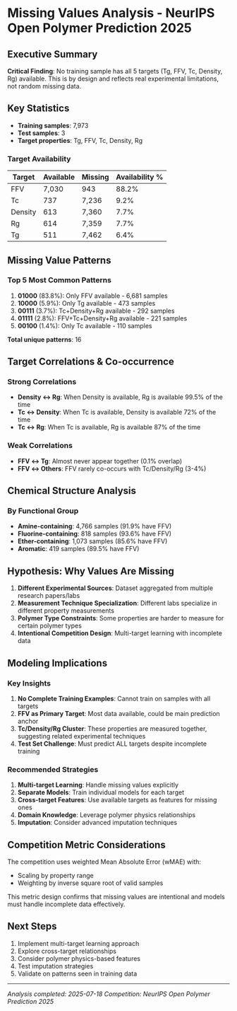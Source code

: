 # Missing Values Analysis - NeurIPS Open Polymer Prediction 2025

## Executive Summary

**Critical Finding**: No training sample has all 5 targets (Tg, FFV, Tc, Density, Rg) available. This is by design and reflects real experimental limitations, not random missing data.

## Key Statistics

- **Training samples**: 7,973
- **Test samples**: 3
- **Target properties**: Tg, FFV, Tc, Density, Rg

### Target Availability
| Target  | Available | Missing | Availability % |
|---------|-----------|---------|----------------|
| FFV     | 7,030     | 943     | 88.2%         |
| Tc      | 737       | 7,236   | 9.2%          |
| Density | 613       | 7,360   | 7.7%          |
| Rg      | 614       | 7,359   | 7.7%          |
| Tg      | 511       | 7,462   | 6.4%          |

## Missing Value Patterns

### Top 5 Most Common Patterns
1. **01000** (83.8%): Only FFV available - 6,681 samples
2. **10000** (5.9%): Only Tg available - 473 samples  
3. **00111** (3.7%): Tc+Density+Rg available - 292 samples
4. **01111** (2.8%): FFV+Tc+Density+Rg available - 221 samples
5. **00100** (1.4%): Only Tc available - 110 samples

**Total unique patterns**: 16

## Target Correlations & Co-occurrence

### Strong Correlations
- **Density ↔ Rg**: When Density is available, Rg is available 99.5% of the time
- **Tc ↔ Density**: When Tc is available, Density is available 72% of the time
- **Tc ↔ Rg**: When Tc is available, Rg is available 87% of the time

### Weak Correlations
- **FFV ↔ Tg**: Almost never appear together (0.1% overlap)
- **FFV ↔ Others**: FFV rarely co-occurs with Tc/Density/Rg (3-4%)

## Chemical Structure Analysis

### By Functional Group
- **Amine-containing**: 4,766 samples (91.9% have FFV)
- **Fluorine-containing**: 818 samples (93.6% have FFV)
- **Ether-containing**: 1,073 samples (85.6% have FFV)
- **Aromatic**: 419 samples (89.5% have FFV)

## Hypothesis: Why Values Are Missing

1. **Different Experimental Sources**: Dataset aggregated from multiple research papers/labs
2. **Measurement Technique Specialization**: Different labs specialize in different property measurements
3. **Polymer Type Constraints**: Some properties are harder to measure for certain polymer types
4. **Intentional Competition Design**: Multi-target learning with incomplete data

## Modeling Implications

### Key Insights
1. **No Complete Training Examples**: Cannot train on samples with all targets
2. **FFV as Primary Target**: Most data available, could be main prediction anchor
3. **Tc/Density/Rg Cluster**: These properties are measured together, suggesting related experimental techniques
4. **Test Set Challenge**: Must predict ALL targets despite incomplete training

### Recommended Strategies
1. **Multi-target Learning**: Handle missing values explicitly
2. **Separate Models**: Train individual models for each target
3. **Cross-target Features**: Use available targets as features for missing ones
4. **Domain Knowledge**: Leverage polymer physics relationships
5. **Imputation**: Consider advanced imputation techniques

## Competition Metric Considerations

The competition uses weighted Mean Absolute Error (wMAE) with:
- Scaling by property range
- Weighting by inverse square root of valid samples

This metric design confirms that missing values are intentional and models must handle incomplete data effectively.

## Next Steps

1. Implement multi-target learning approach
2. Explore cross-target relationships
3. Consider polymer physics-based features
4. Test imputation strategies
5. Validate on patterns seen in training data

---
*Analysis completed: 2025-07-18*
*Competition: NeurIPS Open Polymer Prediction 2025*